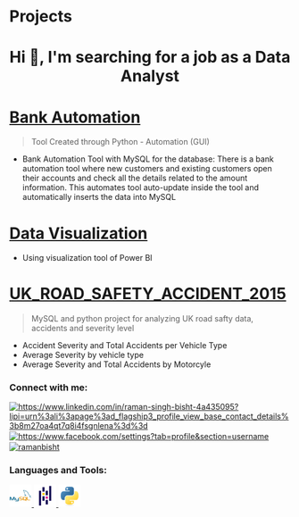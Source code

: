 # Projects

<h1 align="center">Hi 👋, I'm searching for a job as a Data Analyst</h1>


# [Bank Automation](https://github.com/ramansingh489/Projects/tree/main/Bank_automation)
> Tool Created through Python - Automation (GUI)

- Bank Automation Tool with MySQL for the database: There is a bank automation tool where new customers and existing customers open their accounts and check all the details related to the amount information. This automates tool auto-update inside the tool and automatically inserts the data into
MySQL

# [Data Visualization](https://github.com/ramansingh489/Projects/tree/main/Data%20Visualization)
- Using visualization tool of Power BI 

# [UK_ROAD_SAFETY_ACCIDENT_2015](https://github.com/ramansingh489/Projects/tree/main/UK_ROAD_SAFETY_ACCIDENT_2015)
> MySQL and python project for analyzing UK road safty data, accidents and severity level

- Accident Severity and Total Accidents per Vehicle Type
- Average Severity by vehicle type
- Average Severity and Total Accidents by Motorcyle

<h3 align="left">Connect with me:</h3>
<p align="left">
<a href="https://linkedin.com/in/https://www.linkedin.com/in/raman-singh-bisht-4a435095?lipi=urn%3ali%3apage%3ad_flagship3_profile_view_base_contact_details%3b8m27oa4qt7q8i4fsgnlena%3d%3d" target="blank"><img align="center" src="https://raw.githubusercontent.com/rahuldkjain/github-profile-readme-generator/master/src/images/icons/Social/linked-in-alt.svg" alt="https://www.linkedin.com/in/raman-singh-bisht-4a435095?lipi=urn%3ali%3apage%3ad_flagship3_profile_view_base_contact_details%3b8m27oa4qt7q8i4fsgnlena%3d%3d" height="30" width="40" /></a>
<a href="https://fb.com/https://www.facebook.com/settings?tab=profile&section=username" target="blank"><img align="center" src="https://raw.githubusercontent.com/rahuldkjain/github-profile-readme-generator/master/src/images/icons/Social/facebook.svg" alt="https://www.facebook.com/settings?tab=profile&section=username" height="30" width="40" /></a>
<a href="https://instagram.com/ramanbisht" target="blank"><img align="center" src="https://raw.githubusercontent.com/rahuldkjain/github-profile-readme-generator/master/src/images/icons/Social/instagram.svg" alt="ramanbisht" height="30" width="40" /></a>
</p>

<h3 align="left">Languages and Tools:</h3>
<p align="left"> <a href="https://www.mysql.com/" target="_blank" rel="noreferrer"> <img src="https://raw.githubusercontent.com/devicons/devicon/master/icons/mysql/mysql-original-wordmark.svg" alt="mysql" width="40" height="40"/> </a> <a href="https://pandas.pydata.org/" target="_blank" rel="noreferrer"> <img src="https://raw.githubusercontent.com/devicons/devicon/2ae2a900d2f041da66e950e4d48052658d850630/icons/pandas/pandas-original.svg" alt="pandas" width="40" height="40"/> </a> <a href="https://www.python.org" target="_blank" rel="noreferrer"> <img src="https://raw.githubusercontent.com/devicons/devicon/master/icons/python/python-original.svg" alt="python" width="40" height="40"/> </a> </p>
